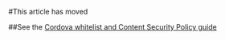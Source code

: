 #This article has moved

##See the [Cordova whitelist and Content Security Policy guide](../cordova-security/cordova-security-whitelist.md)